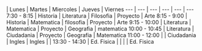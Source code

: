  | Lunes | Martes | Miercoles | Jueves | Viernes
--- | --- | --- | --- | --- | ---
7:30 - 8:15 | Historia | Literatura | Filosofia | Proyecto | Arte
8:15 - 9:00 | Historia | Matematica | filosofia | Proyecto | Arte
9:15 - 10:00 | Literatura | Matematica | Proyecto | Geografia | matematica
10:00 - 10:45 | Literatura | Ciudadania | Proyecto | Geografia | Matematica
11:00 - 12:00 | |  Ciudadania | Ingles | Ingles |  |
13:30 - 14:30 | Ed. Fisica |  |  |  | Ed. Fisica